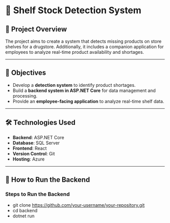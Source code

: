 # 🛒 Shelf Stock Detection System  

## 📄 Project Overview  
The project aims to create a system that detects missing products on store shelves for a drugstore. Additionally, it includes a companion application for employees to analyze real-time product availability and shortages.  

---

## 🎯 Objectives  
- Develop a **detection system** to identify product shortages.  
- Build a **backend system in ASP.NET Core** for data management and processing.  
- Provide an **employee-facing application** to analyze real-time shelf data.  

---

## 🛠️ Technologies Used  
- **Backend**: ASP.NET Core  
- **Database**: SQL Server  
- **Frontend**: React  
- **Version Control**: Git  
- **Hosting**: Azure  

---

## 🚀 How to Run the Backend  

### Steps to Run the Backend  
 
  - git clone https://github.com/your-username/your-repository.git
  - cd backend
  - dotnet run
   
